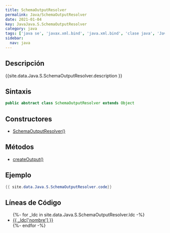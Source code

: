 ```yaml
---
title: SchemaOutputResolver
permalink: Java/SchemaOutputResolver
date: 2021-01-04
key: JavaJava.S.SchemaOutputResolver
category: java
tags: ['java se', 'javax.xml.bind', 'java.xml.bind', 'clase java', 'Java 1.6']
sidebar: 
  nav: java
---
```


## Descripción
{{site.data.Java.S.SchemaOutputResolver.description }}

## Sintaxis
~~~java
public abstract class SchemaOutputResolver extends Object
~~~

## Constructores
* [SchemaOutputResolver()](/Java/SchemaOutputResolver/SchemaOutputResolver/)

## Métodos
* [createOutput()](/Java/SchemaOutputResolver/createOutput)

## Ejemplo
~~~java
{{ site.data.Java.S.SchemaOutputResolver.code}}
~~~

## Líneas de Código
<ul>
{%- for _ldc in site.data.Java.S.SchemaOutputResolver.ldc -%}
   <li>
       <a href="{{_ldc['url'] }}">{{ _ldc['nombre'] }}</a>
   </li>
{%- endfor -%}
</ul>
